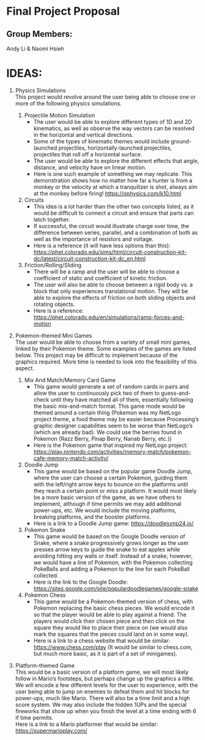 # Final Project Proposal

## Group Members:

Andy Li & Naomi Hsieh

# IDEAS:

1. Physics Simulations  
This project would revolve around the user being able to choose one or more of the following physics simulations.
    1. Projectile Motion Simulation
        - The user would be able to explore different types of 1D and 2D kinematics, as well as observe the way vectors can be resolved in the horizontal and vertical directions.
        - Some of the types of kinematic themes would include ground-launched projectiles, horizontally-launched projectiles, projectiles that roll off a horizontal surface.
        - The user would be able to explore the different effects that angle, distance, and velocity have on linear motion.
        - Here is one such example of something we may replicate. This demonstration shows how no matter how far a hunter is from a monkey or the velocity at which a tranquilizer is shot, always aim at the monkey before firing! https://ophysics.com/k10.html
    2. Circuits
        - This idea is a lot harder than the other two concepts listed, as it would be difficult to connect a circuit and ensure that parts can latch together.
        - If successful, the circuit would illustrate charge over time, the difference between series, parallel, and a combination of both as well as the importance of resistors and voltage.
        - Here is a reference (it will have less options than this): https://phet.colorado.edu/sims/html/circuit-construction-kit-dc/latest/circuit-construction-kit-dc_en.html
    3. Friction/Rolling/Sliding
        - There will be a ramp and the user will be able to choose a coefficient of static and coefficient of kinetic friction.
        - The user will also be able to choose between a rigid body vs. a block that only experiences translational motion. They will be able to explore the effects of friction on both sliding objects and rotating objects.
        - Here is a reference: https://phet.colorado.edu/en/simulations/ramp-forces-and-motion


2. Pokemon-themed Mini Games  
The user would be able to choose from a variety of small mini games, linked by their Pokemon theme. Some examples of the games are listed below. This project may be difficult to implement because of the graphics required. More time is needed to look into the feasibility of this aspect.
    1. Mix And Match/Memory Card Game
          - This game would generate a set of random cards in pairs and allow the user to continuously pick two of them to guess-and-check until they have matched all of them, essentially following the basic mix-and-match format. This game mode would be themed around a certain thing (Pokemon was my NetLogo project theme, a food theme may be easier because Processing’s graphic designer capabilities seem to be worse than NetLogo’s (which are already bad). We could use the berries found in Pokemon (Razz Berry, Pinap Berry, Nanab Berry, etc.))
          - Here is the Pokemon game that inspired my NetLogo project: https://play.nintendo.com/activities/memory-match/pokemon-cafe-memory-match-activity/
      2. Doodle Jump
          - This game would be based on the popular game Doodle Jump, where the user can choose a certain Pokemon, guiding them with the left/right arrow keys to bounce on the platforms until they reach a certain point or miss a platform. It would most likely be a more basic version of the game, as we have others to implement, although if time permits we may add additional power-ups, etc. We would include the moving platforms, breaking platforms, and the booster platforms.
          - Here is a link to a Doodle Jump game: https://doodlejump24.io/
      3. Pokemon Snake
          - This game would be based on the Google Doodle version of Snake, where a snake progressively grows longer as the user presses arrow keys to guide the snake to eat apples while avoiding hitting any walls or itself. Instead of a snake, however, we would have a line of Pokemon, with the Pokemon collecting PokeBalls and adding a Pokemon to the line for each PokeBall collected.
          - Here is the link to the Google Doodle: https://sites.google.com/site/populardoodlegames/google-snake
      4. Pokemon Chess
          - This game would be a Pokemon-themed version of chess, with Pokemon replacing the basic chess pieces. We would encode it so that the player would be able to play against a friend. The players would click their chosen piece and then click on the square they would like to place their piece on (we would also mark the squares that the pieces could land on in some way).
          - Here is a link to a chess website that would be similar: https://www.chess.com/play (It would be similar to chess.com, but much more basic, as it is part of a set of minigames).

3. Platform-themed Game  
This would be a basic version of a platform game, we will most likely follow in Mario’s footsteps, but perhaps change up the graphics a little. We will encode a few different levels for the user to experience, with the user being able to jump on enemies to defeat them and hit blocks for power-ups, much like Mario. There will also be a time limit and a high score system. We may also include the hidden 1UPs and the special fireworks that show up when you finish the level at a time ending with 6 if time permits.  
Here is a link to a Mario platformer that would be similar: https://supermarioplay.com/  
